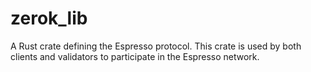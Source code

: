 # zerok_lib

A Rust crate defining the Espresso protocol. This crate is used by both clients and validators to participate in the Espresso network.
